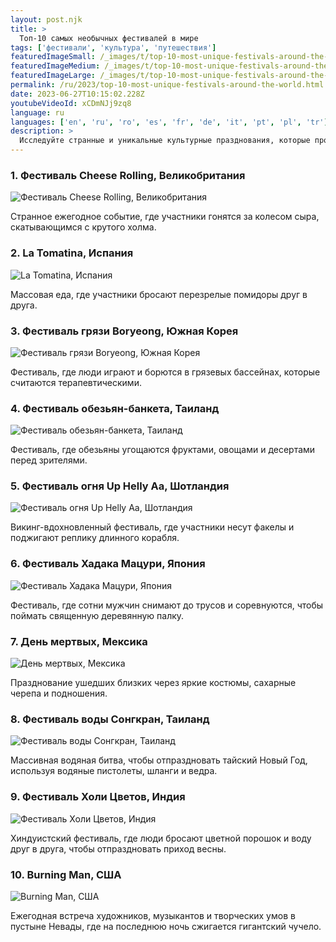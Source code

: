 ```yaml
---
layout: post.njk
title: >
  Топ-10 самых необычных фестивалей в мире
tags: ['фестивали', 'культура', 'путешествия']
featuredImageSmall: /_images/t/top-10-most-unique-festivals-around-the-world-cover-ru-small.webp
featuredImageMedium: /_images/t/top-10-most-unique-festivals-around-the-world-cover-ru-medium.webp
featuredImageLarge: /_images/t/top-10-most-unique-festivals-around-the-world-cover-ru-large.webp
permalink: /ru/2023/top-10-most-unique-festivals-around-the-world.html
date: 2023-06-27T10:15:02.228Z
youtubeVideoId: xCDmNJj9zq8
language: ru
languages: ['en', 'ru', 'ro', 'es', 'fr', 'de', 'it', 'pt', 'pl', 'tr']
description: >
  Исследуйте странные и уникальные культурные празднования, которые происходят в разных частях мира.
---
```


### 1. Фестиваль Cheese Rolling, Великобритания

![Фестиваль Cheese Rolling, Великобритания](/_images/a/a34ada92fd4595371e1c6ba60ff16ffb-medium.webp)

Странное ежегодное событие, где участники гонятся за колесом сыра, скатывающимся с крутого холма.

### 2. La Tomatina, Испания

![La Tomatina, Испания](/_images/1/1ebc7f6773e3a1a45cae2c6d15e05fbc-medium.webp)

Массовая еда, где участники бросают перезрелые помидоры друг в друга.

### 3. Фестиваль грязи Boryeong, Южная Корея

![Фестиваль грязи Boryeong, Южная Корея](/_images/0/0eea3beb9854a724c6ca11fc9b3e0e85-medium.webp)

Фестиваль, где люди играют и борются в грязевых бассейнах, которые считаются терапевтическими.

### 4. Фестиваль обезьян-банкета, Таиланд

![Фестиваль обезьян-банкета, Таиланд](/_images/4/4e35d7e968dd33c01a466d71da51a7d7-medium.webp)

Фестиваль, где обезьяны угощаются фруктами, овощами и десертами перед зрителями.

### 5. Фестиваль огня Up Helly Aa, Шотландия

![Фестиваль огня Up Helly Aa, Шотландия](/_images/8/8f1dcb477761e5338e4157041f69e9c5-medium.webp)

Викинг-вдохновленный фестиваль, где участники несут факелы и поджигают реплику длинного корабля.

### 6. Фестиваль Хадака Мацури, Япония

![Фестиваль Хадака Мацури, Япония](/_images/9/99847bff5b3b74d7fbe5f00cf8ca34f9-medium.webp)

Фестиваль, где сотни мужчин снимают до трусов и соревнуются, чтобы поймать священную деревянную палку.

### 7. День мертвых, Мексика

![День мертвых, Мексика](/_images/5/5f06783c1c21d6556d8842c6ada0b13b-medium.webp)

Празднование ушедших близких через яркие костюмы, сахарные черепа и подношения.

### 8. Фестиваль воды Сонгкран, Таиланд

![Фестиваль воды Сонгкран, Таиланд](/_images/e/e6a665421f0ba842d60d53dc49edf2f0-medium.webp)

Массивная водяная битва, чтобы отпраздновать тайский Новый Год, используя водяные пистолеты, шланги и ведра.

### 9. Фестиваль Холи Цветов, Индия

![Фестиваль Холи Цветов, Индия](/_images/6/6731748bea37c3c2a393931cedb86edd-medium.webp)

Хиндуистский фестиваль, где люди бросают цветной порошок и воду друг в друга, чтобы отпраздновать приход весны.

### 10. Burning Man, США

![Burning Man, США](/_images/a/a9892044029468e1c65708b5966289fe-medium.webp)

Ежегодная встреча художников, музыкантов и творческих умов в пустыне Невады, где на последнюю ночь сжигается гигантский чучело.

